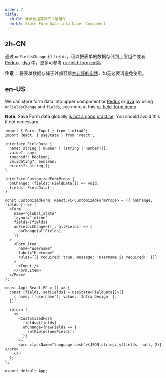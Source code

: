 ```yaml
---
order: 7
title:
  zh-CN: 表单数据存储于上层组件
  en-US: Store Form Data into Upper Component
---
```


## zh-CN

通过 `onFieldsChange` 和 `fields`，可以把表单的数据存储到上层组件或者 [Redux](https://github.com/reactjs/redux)、[dva](https://github.com/dvajs/dva) 中，更多可参考 [rc-field-form 示例](https://rc-field-form.react-component.now.sh/?selectedKind=rc-field-form&selectedStory=StateForm-redux&full=0&addons=1&stories=1&panelRight=0&addonPanel=storybook%2Factions%2Factions-panel)。

**注意：** 将表单数据存储于外部容器[并非好的实践](https://github.com/reduxjs/redux/issues/1287#issuecomment-175351978)，如无必要请避免使用。

## en-US

We can store form data into upper component or [Redux](https://github.com/reactjs/redux) or [dva](https://github.com/dvajs/dva) by using `onFieldsChange` and `fields`, see more at this [rc-field-form demo](https://rc-field-form.react-component.now.sh/?selectedKind=rc-field-form&selectedStory=StateForm-redux&full=0&addons=1&stories=1&panelRight=0&addonPanel=storybook%2Factions%2Factions-panel).

**Note:** Save Form data globally [is not a good practice](https://github.com/reduxjs/redux/issues/1287#issuecomment-175351978). You should avoid this if not necessary.

```tsx
import { Form, Input } from 'infrad';
import React, { useState } from 'react';

interface FieldData {
  name: string | number | (string | number)[];
  value?: any;
  touched?: boolean;
  validating?: boolean;
  errors?: string[];
}

interface CustomizedFormProps {
  onChange: (fields: FieldData[]) => void;
  fields: FieldData[];
}

const CustomizedForm: React.FC<CustomizedFormProps> = ({ onChange, fields }) => (
  <Form
    name="global_state"
    layout="inline"
    fields={fields}
    onFieldsChange={(_, allFields) => {
      onChange(allFields);
    }}
  >
    <Form.Item
      name="username"
      label="Username"
      rules={[{ required: true, message: 'Username is required!' }]}
    >
      <Input />
    </Form.Item>
  </Form>
);

const App: React.FC = () => {
  const [fields, setFields] = useState<FieldData[]>([
    { name: ['username'], value: 'Infra Design' },
  ]);

  return (
    <>
      <CustomizedForm
        fields={fields}
        onChange={newFields => {
          setFields(newFields);
        }}
      />
      <pre className="language-bash">{JSON.stringify(fields, null, 2)}</pre>
    </>
  );
};

export default App;
```

<style>
#components-form-demo-global-state .language-bash {
  max-width: 400px;
  border-radius: 6px;
  margin-top: 24px;
}
</style>
